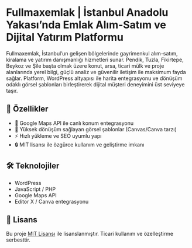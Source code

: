 # Fullmaxemlak | İstanbul Anadolu Yakası’nda Emlak Alım-Satım ve Dijital Yatırım Platformu

Fullmaxemlak, İstanbul’un gelişen bölgelerinde gayrimenkul alım-satım, kiralama ve yatırım danışmanlığı hizmetleri sunar. Pendik, Tuzla, Fikirtepe, Beykoz ve Şile başta olmak üzere konut, arsa, ticari mülk ve proje alanlarında yerel bilgi, güçlü analiz ve güvenilir iletişim ile maksimum fayda sağlar. Platform, WordPress altyapısı ile harita entegrasyonu ve dönüşüm odaklı görsel şablonları birleştirerek dijital müşteri deneyimini üst seviyeye taşır.

## 🚀 Özellikler

- 📍 Google Maps API ile canlı konum entegrasyonu
- 🎯 Yüksek dönüşüm sağlayan görsel şablonlar (Canvas/Canva tarzı)
- ⚡ Hızlı yükleme ve SEO uyumlu yapı
- 🔒 MIT lisansı ile özgürce kullanım ve geliştirme imkanı

## 🛠️ Teknolojiler

- WordPress
- JavaScript / PHP
- Google Maps API
- Editor X / Canva entegrasyonu

## 📄 Lisans

Bu proje [MIT Lisansı](LICENSE) ile lisanslanmıştır. Ticari kullanım ve özelleştirme serbesttir.
